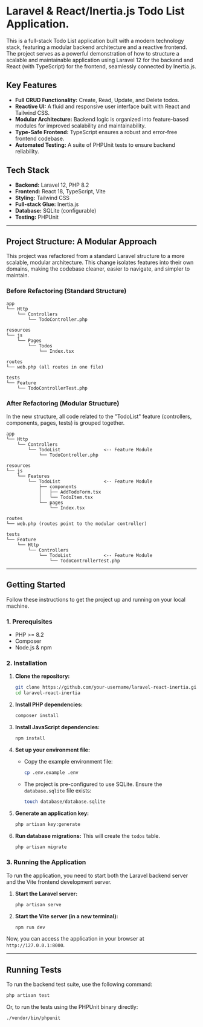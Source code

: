# Laravel & React/Inertia.js Todo List Application.

This is a full-stack Todo List application built with a modern technology stack, featuring a modular backend architecture and a reactive frontend. The project serves as a powerful demonstration of how to structure a scalable and maintainable application using Laravel 12 for the backend and React (with TypeScript) for the frontend, seamlessly connected by Inertia.js.

## Key Features

- **Full CRUD Functionality:** Create, Read, Update, and Delete todos.
- **Reactive UI:** A fluid and responsive user interface built with React and Tailwind CSS.
- **Modular Architecture:** Backend logic is organized into feature-based modules for improved scalability and maintainability.
- **Type-Safe Frontend:** TypeScript ensures a robust and error-free frontend codebase.
- **Automated Testing:** A suite of PHPUnit tests to ensure backend reliability.

## Tech Stack

- **Backend:** Laravel 12, PHP 8.2
- **Frontend:** React 18, TypeScript, Vite
- **Styling:** Tailwind CSS
- **Full-stack Glue:** Inertia.js
- **Database:** SQLite (configurable)
- **Testing:** PHPUnit

---

## Project Structure: A Modular Approach

This project was refactored from a standard Laravel structure to a more scalable, modular architecture. This change isolates features into their own domains, making the codebase cleaner, easier to navigate, and simpler to maintain.

### Before Refactoring (Standard Structure)

```
app
└── Http
    └── Controllers
        └── TodoController.php

resources
└── js
    └── Pages
        └── Todos
            └── Index.tsx

routes
└── web.php (all routes in one file)

tests
└── Feature
    └── TodoControllerTest.php
```

### After Refactoring (Modular Structure)

In the new structure, all code related to the "TodoList" feature (controllers, components, pages, tests) is grouped together.

```
app
└── Http
    └── Controllers
        └── TodoList                <-- Feature Module
            └── TodoController.php

resources
└── js
    └── Features
        └── TodoList                <-- Feature Module
            ├── components
            │   ├── AddTodoForm.tsx
            │   └── TodoItem.tsx
            └── pages
                └── Index.tsx

routes
└── web.php (routes point to the modular controller)

tests
└── Feature
    └── Http
        └── Controllers
            └── TodoList            <-- Feature Module
                └── TodoControllerTest.php
```

---

## Getting Started

Follow these instructions to get the project up and running on your local machine.

### 1. Prerequisites

- PHP >= 8.2
- Composer
- Node.js & npm

### 2. Installation

1.  **Clone the repository:**
    ```bash
    git clone https://github.com/your-username/laravel-react-inertia.git
    cd laravel-react-inertia
    ```

2.  **Install PHP dependencies:**
    ```bash
    composer install
    ```

3.  **Install JavaScript dependencies:**
    ```bash
    npm install
    ```

4.  **Set up your environment file:**
    -   Copy the example environment file:
        ```bash
        cp .env.example .env
        ```
    -   The project is pre-configured to use SQLite. Ensure the `database.sqlite` file exists:
        ```bash
        touch database/database.sqlite
        ```

5.  **Generate an application key:**
    ```bash
    php artisan key:generate
    ```

6.  **Run database migrations:**
    This will create the `todos` table.
    ```bash
    php artisan migrate
    ```

### 3. Running the Application

To run the application, you need to start both the Laravel backend server and the Vite frontend development server.

1.  **Start the Laravel server:**
    ```bash
    php artisan serve
    ```

2.  **Start the Vite server (in a new terminal):**
    ```bash
    npm run dev
    ```

Now, you can access the application in your browser at `http://127.0.0.1:8000`.

---

## Running Tests

To run the backend test suite, use the following command:

```bash
php artisan test
```

Or, to run the tests using the PHPUnit binary directly:

```bash
./vendor/bin/phpunit
```
